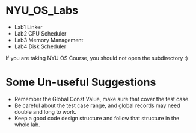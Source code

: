 <!--
 * @Author: Xiang Pan
 * @Date: 2021-07-12 18:30:11
 * @LastEditTime: 2021-08-13 20:59:50
 * @LastEditors: Xiang Pan
 * @Description: 
 * @FilePath: /NYU_OS_Labs/README.md
 * xiangpan@nyu.edu
-->
# NYU_OS_Labs
- Lab1 Linker  
- Lab2 CPU Scheduler
- Lab3 Memory Management
- Lab4 Disk Scheduler

If you are taking NYU OS Course, you should not open the subdirectory :)


# Some Un-useful Suggestions
- Remember the Global Const Value, make sure that cover the test case.
- Be careful about the test case range, and global records may need double and long to work.
- Keep a good code design structure and follow that structure in the whole lab.